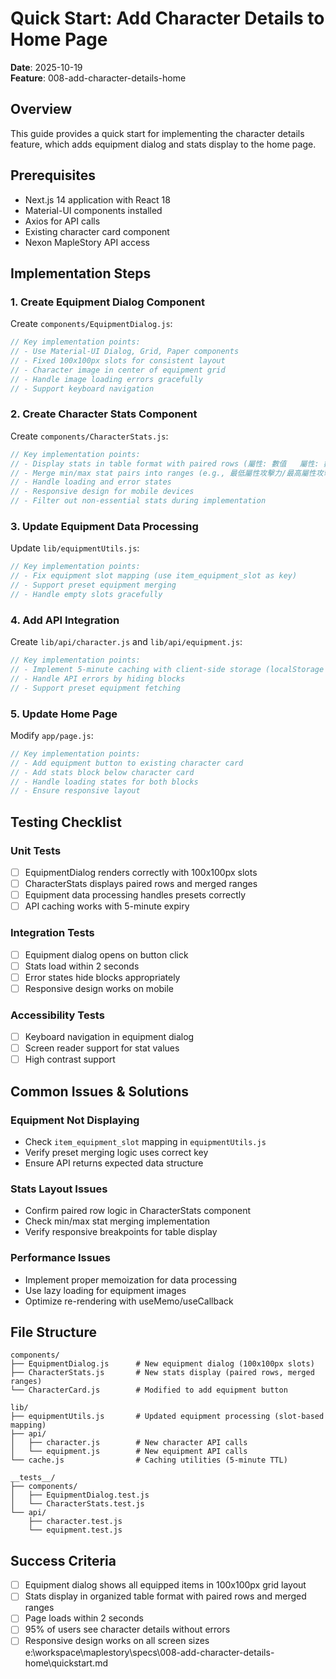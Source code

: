 # Quick Start: Add Character Details to Home Page

**Date**: 2025-10-19  
**Feature**: 008-add-character-details-home

## Overview

This guide provides a quick start for implementing the character details feature, which adds equipment dialog and stats display to the home page.

## Prerequisites

- Next.js 14 application with React 18
- Material-UI components installed
- Axios for API calls
- Existing character card component
- Nexon MapleStory API access

## Implementation Steps

### 1. Create Equipment Dialog Component

Create `components/EquipmentDialog.js`:

```javascript
// Key implementation points:
// - Use Material-UI Dialog, Grid, Paper components
// - Fixed 100x100px slots for consistent layout
// - Character image in center of equipment grid
// - Handle image loading errors gracefully
// - Support keyboard navigation
```

### 2. Create Character Stats Component

Create `components/CharacterStats.js`:

```javascript
// Key implementation points:
// - Display stats in table format with paired rows (屬性: 數值   屬性: 數值)
// - Merge min/max stat pairs into ranges (e.g., 最低屬性攻擊力/最高屬性攻擊力 → 100-200)
// - Handle loading and error states
// - Responsive design for mobile devices
// - Filter out non-essential stats during implementation
```

### 3. Update Equipment Data Processing

Update `lib/equipmentUtils.js`:

```javascript
// Key implementation points:
// - Fix equipment slot mapping (use item_equipment_slot as key)
// - Support preset equipment merging
// - Handle empty slots gracefully
```

### 4. Add API Integration

Create `lib/api/character.js` and `lib/api/equipment.js`:

```javascript
// Key implementation points:
// - Implement 5-minute caching with client-side storage (localStorage optional)
// - Handle API errors by hiding blocks
// - Support preset equipment fetching
```

### 5. Update Home Page

Modify `app/page.js`:

```javascript
// Key implementation points:
// - Add equipment button to existing character card
// - Add stats block below character card
// - Handle loading states for both blocks
// - Ensure responsive layout
```

## Testing Checklist

### Unit Tests

- [ ] EquipmentDialog renders correctly with 100x100px slots
- [ ] CharacterStats displays paired rows and merged ranges
- [ ] Equipment data processing handles presets correctly
- [ ] API caching works with 5-minute expiry

### Integration Tests

- [ ] Equipment dialog opens on button click
- [ ] Stats load within 2 seconds
- [ ] Error states hide blocks appropriately
- [ ] Responsive design works on mobile

### Accessibility Tests

- [ ] Keyboard navigation in equipment dialog
- [ ] Screen reader support for stat values
- [ ] High contrast support

## Common Issues & Solutions

### Equipment Not Displaying

- Check `item_equipment_slot` mapping in `equipmentUtils.js`
- Verify preset merging logic uses correct key
- Ensure API returns expected data structure

### Stats Layout Issues

- Confirm paired row logic in CharacterStats component
- Check min/max stat merging implementation
- Verify responsive breakpoints for table display

### Performance Issues

- Implement proper memoization for data processing
- Use lazy loading for equipment images
- Optimize re-rendering with useMemo/useCallback

## File Structure

```
components/
├── EquipmentDialog.js      # New equipment dialog (100x100px slots)
├── CharacterStats.js       # New stats display (paired rows, merged ranges)
└── CharacterCard.js        # Modified to add equipment button

lib/
├── equipmentUtils.js       # Updated equipment processing (slot-based mapping)
├── api/
│   ├── character.js        # New character API calls
│   └── equipment.js        # New equipment API calls
└── cache.js                # Caching utilities (5-minute TTL)

__tests__/
├── components/
│   ├── EquipmentDialog.test.js
│   └── CharacterStats.test.js
└── api/
    ├── character.test.js
    └── equipment.test.js
```

## Success Criteria

- [ ] Equipment dialog shows all equipped items in 100x100px grid layout
- [ ] Stats display in organized table format with paired rows and merged ranges
- [ ] Page loads within 2 seconds
- [ ] 95% of users see character details without errors
- [ ] Responsive design works on all screen sizes</content>
      <parameter name="filePath">e:\workspace\maplestory\specs\008-add-character-details-home\quickstart.md

